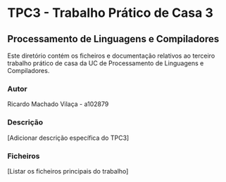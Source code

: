 # TPC3 - Trabalho Prático de Casa 3

## Processamento de Linguagens e Compiladores

Este diretório contém os ficheiros e documentação relativos ao terceiro trabalho prático de casa da UC de Processamento de Linguagens e Compiladores.

### Autor
Ricardo Machado Vilaça - a102879

### Descrição
[Adicionar descrição específica do TPC3]

### Ficheiros
[Listar os ficheiros principais do trabalho]
